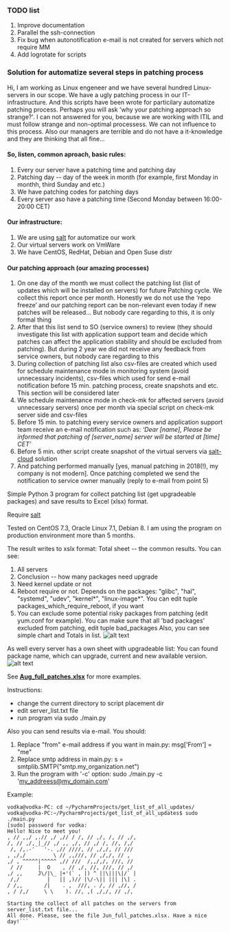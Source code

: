 ### TODO list
1) Improve documentation
2) Parallel the ssh-connection
3) Fix bug when autonotification e-mail is not created for servers which not require MM
4) Add logrotate for scripts

### Solution for automatize several steps in patching process
Hi, I am working as Linux engeneer and we have several hundred Linux-servers in our scope. We have a ugly patching process in our IT-infrastructure. And this scripts have been wrote for particilary automatize patching process. 
Perhaps you will ask 'why your patching approach so strange?'. I can not answered for you, because we are working with ITIL and must follow strange and non-optimal processess. We can not influence to this process. Also our managers are terrible and do not have a it-knowledge and they are thinking that all fine... 

#### So, listen, common aproach, basic rules:
1) Every our server have a patching time and patching day
2) Patching day -- day of the week in month (for example, first Monday in monthh, third Sunday and etc.)
3) We have patching codes for patching days
4) Every server aso have a patching time (Second Monday between 16:00-20:00 CET)

#### Our infrastructure:
1) We are using [salt](https://github.com/saltstack/salt) for automatize our work
2) Our virtual servers work on VmWare
3) We have CentOS, RedHat, Debian and Open Suse distr

#### Our patching approach (our amazing processes)
1) On one day of the month we must collect the patching list (list of updates which will be installed on servers) for future Patching cycle. We collect this report once per month. Honestly we do not use the ‘repo freeze’ and our patching report can be non-relevant even today if new patches will be released… But nobody care regarding to this, it is only formal thing
2) After that this list send to SO (service owners) to review (they should investigate this list with application support team and decide which patches can affect the application stability and should be excluded from patching). But during 2 year we did not receive any feedback from service owners, but nobody care regarding to this
3) During collection of patching list also csv-files are created which used for schedule maintenance mode in monitoring system (avoid unnecessary incidents), csv-files which used for send e-mail notification before 15 min. patching process, create snapshots and etc. This section will be considered later
4) We schedule maintenance mode in check-mk for affected servers (avoid unnecessary servers) once per month via special script on check-mk server side and csv-files
5) Before 15 min. to patching every service owners and application support team receive an e-mail notification such as:
*‘Dear [name],
Please be informed that patching of [server_name] server will be started at [time] CET’*
6) Before 5 min. other script create snapshot of the virtual servers via [salt-cloud](https://docs.saltstack.com/en/latest/topics/cloud/vmware.html#configuration) solution
7) And patching performed manually [yes, manual patching in 2018(!), my company is not modern]. Once patching completed we send the notification to service owner manually (reply to e-mail from point 5)



Simple Python 3 program for collect patching list (get upgradeable packages) and save results to Excel (xlsx) format.

Require [salt](https://github.com/saltstack/salt)

Tested on CentOS 7.3, Oracle Linux 7.1, Debian 8. I am using the program on production environment more than 5 months.

The result writes to xslx format:
Total sheet -- the common results. You can see:
1) All servers
2) Conclusion -- how many packages need upgrade
3) Need kernel update or not
3) Reboot require or not. Depends on the packages: "glibc", "hal", "systemd", "udev", "kernel*", "linux-image*". You can edit tuple packages_which_require_reboot, if you want
4) You can exclude some potential risky packages from patching (edit yum.conf for example). You can make sure that all 'bad packages' excluded from patching, edit tuple bad_packages
Also, you can see simple chart and Totals in list.
![alt text](https://github.com/4815162342lost/get_all_updates_list_via_salt/blob/master/screenshots/Screenshot%20from%202017-07-10%2000-00-44.png)

As well every server has a own sheet with upgradeable list:
You can found package name, which can upgrade, current and new available version.
![alt text](https://github.com/4815162342lost/get_all_updates_list_via_salt/blob/master/screenshots/Screenshot%20from%202017-07-10%2000-01-02.png)

See [**Aug_full_patches.xlsx**](https://github.com/4815162342lost/get_all_updates_list_via_salt/blob/master/screenshots/Aug_full_patches.xlsx?raw=true)  for more examples.


Instructions:
- change the current directory to script placement dir
- edit server_list.txt file
- run program via sudo ./main.py

Also you can send results via e-mail.
You should:
1) Replace "from" e-mail address if you want in main.py:
msg['From'] = "me"
2) Replace smtp address in main.py:
s = smtplib.SMTP("smtp.my_organization.net")
3) Run the program with '-c' option:
sudo ./main.py -c 'my_addreess@my_domain.com'

Example:
```
vodka@vodka-PC: cd ~/PycharmProjects/get_list_of_all_updates/
vodka@vodka-PC:~/PycharmProjects/get_list_of_all_updates$ sudo ./main.py 
[sudo] password for vodka: 
Hello! Nice to meet you!
, // ,,/ ,.// ,/ ,// / /, // ,/, /, // ,/,
/, // ,/,_|_// ,/ ,, ,/, // ,/ /, //, /,/
 /, /,.-'   '-. ,// ////, // ,/,/, // ///
, ,/,/         \ // ,,///, // ,/,/, // ,
,/ , ^^^^^|^^^^^ ,// ///  /,,/,/, ///, //
 / //     |  O    , // ,/, //, ///, // ,/
,/ ,,     J\/|\_ |+'(` , |) ^ ||\|||\|/` |
 /,/         |   || ,)// |\/-\|| ||| |\] .
/ /,,       /|    . ,  ///, . /, // ,//, /
, / /,/     \ \    ). //, ,( ,/,/, // ,/,

Starting the collect of all patches on the servers from server_list.txt file...
All done. Please, see the file Jun_full_patches.xlsx. Have a nice day!```
